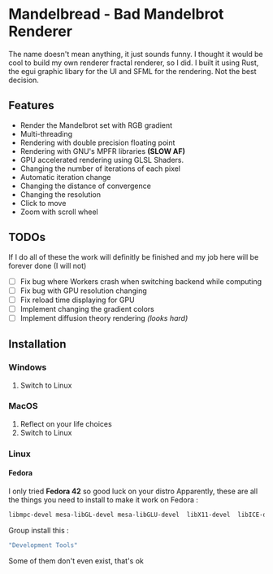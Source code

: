 # Mandelbread - Bad Mandelbrot Renderer 
The name doesn't mean anything, it just sounds funny.
I thought it would be cool to build my own renderer fractal renderer, so I did.
I built it using Rust, the egui graphic libary for the UI and SFML for the rendering.
Not the best decision.

## Features
- Render the Mandelbrot set with RGB gradient
- Multi-threading
- Rendering with double precision floating point
- Rendering with GNU's MPFR libraries **(SLOW AF)**
- GPU accelerated rendering using GLSL Shaders.
- Changing the number of iterations of each pixel
- Automatic iteration change
- Changing the distance of convergence
- Changing the resolution
- Click to move
- Zoom with scroll wheel 

## TODOs
If I do all of these the work will definitly be finished and my job here will be forever done (I will not)

 - [ ] Fix bug where Workers crash when switching backend while computing
 - [ ] Fix bug with GPU resolution changing
 - [ ] Fix reload time displaying for GPU
 - [ ] Implement changing the gradient colors
 - [ ] Implement diffusion theory rendering *(looks hard)*

## Installation 
### Windows
1. Switch to Linux

### MacOS
1. Reflect on your life choices
2. Switch to Linux

### Linux
#### Fedora
I only tried **Fedora 42** so good luck on your distro
Apparently, these are all the things you need to install to make it work on Fedora :
```bash
libmpc-devel mesa-libGL-devel mesa-libGLU-devel  libX11-devel  libICE-devel  libSM-devel libxkbcommon-devel  libXaw-devel  libxcb-devel  libXpm-devel  libXt-devel libudev-devel libxkbfile-devel  libxcb-cursor-devel  libxcb-errors-devel  libxcb-ewmh-devel libxcb-icccm-devel  libxcb-image-devel  libxcb-keysyms-devel libXrandr-devel libXcursor-devel libc-devel libgcc libstdc++-devel gmp-devel mpfr-devel SFML SFML-devel
```
Group install this :
```bash
"Development Tools"
```
Some of them don't even exist, that's ok

